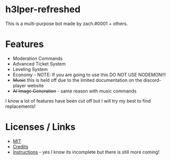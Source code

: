 # h3lper-refreshed
This is a multi-purpose bot made by zach.#0001 + others.

# Features

- Moderation Commands
- Advanced Ticket System
- Leveling System
- Economy - NOTE: If you are going to use this DO NOT USE NODEMON!!!
- ~~Music~~ this is held off due to the limited documentation on the discord-player website
- ~~AI Image Generation~~ - same reason with music commands

I know a lot of features have been cut off but I will try my best to find replacements!

# Licenses / Links

- [MIT](https://choosealicense.com/licenses/mit/)
- [Credits](https://github.com/Potatopy/h3lper-refreshed-v1/blob/master/CREDITS.md)
- [Instructions](https://github.com/Potatopy/h3lper-refreshed-v1/blob/master/INSTRUCTIONS.md) - yes I know its incomplete but there is still more coming!